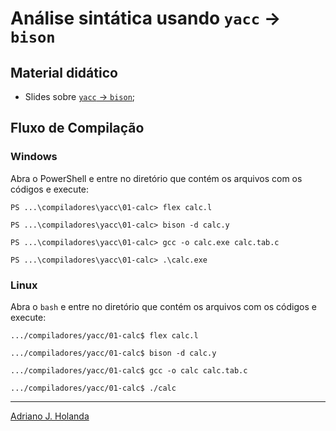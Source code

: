 # Análise sintática usando `yacc` &#8594; `bison`

## Material didático

- Slides sobre [`yacc` &#8594; `bison`](https://docs.google.com/presentation/d/1yaMEEI7Q1ex6kU09wRmSz-zObbanBRyoNeKI4_1leYg/edit?usp=sharing);

## Fluxo de Compilação

### Windows

Abra o PowerShell e entre no diretório que contém os arquivos com os códigos e execute:

```
PS ...\compiladores\yacc\01-calc> flex calc.l

PS ...\compiladores\yacc\01-calc> bison -d calc.y

PS ...\compiladores\yacc\01-calc> gcc -o calc.exe calc.tab.c

PS ...\compiladores\yacc\01-calc> .\calc.exe
```

### Linux

Abra o `bash` e entre no diretório que contém os arquivos com os códigos e execute:

```
.../compiladores/yacc/01-calc$ flex calc.l

.../compiladores/yacc/01-calc$ bison -d calc.y

.../compiladores/yacc/01-calc$ gcc -o calc calc.tab.c

.../compiladores/yacc/01-calc$ ./calc
```

---
[Adriano J. Holanda](https://ajholanda.github.io/)